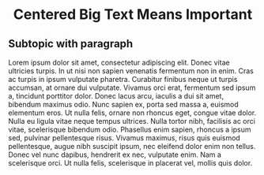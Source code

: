 <h1 align="center">Centered Big Text Means Important</h1>
<h2>Subtopic with paragraph</h2>
<p>Lorem ipsum dolor sit amet, consectetur adipiscing elit. Donec vitae ultricies turpis. In ut nisi non sapien venenatis fermentum non in enim. Cras ac turpis in ipsum vulputate pharetra. Curabitur finibus neque ut turpis accumsan, at ornare dui vulputate. Vivamus orci erat, fermentum sed ipsum a, tincidunt porttitor dolor. Donec lacus arcu, iaculis a dui sit amet, bibendum maximus odio. Nunc sapien ex, porta sed massa a, euismod elementum eros. Ut nulla felis, ornare non rhoncus eget, congue vitae dolor. Nulla eu ligula vitae neque tempus ultrices. Nulla tortor nibh, facilisis ac orci vitae, scelerisque bibendum odio. Phasellus enim sapien, rhoncus a ipsum sed, pulvinar pellentesque risus. Vivamus maximus, risus quis euismod pellentesque, augue nibh suscipit ipsum, nec eleifend dolor enim non tellus. Donec vel nunc dapibus, hendrerit ex nec, vulputate enim. Nam a scelerisque orci. Ut nulla felis, scelerisque in placerat vel, mollis quis dolor.

